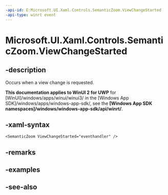 ```yaml
---
-api-id: E:Microsoft.UI.Xaml.Controls.SemanticZoom.ViewChangeStarted
-api-type: winrt event
---
```


<!-- Event syntax
public event Windows.UI.Xaml.Controls.SemanticZoomViewChangedEventHandler ViewChangeStarted
-->

# Microsoft.UI.Xaml.Controls.SemanticZoom.ViewChangeStarted

## -description
Occurs when a view change is requested.

**This documentation applies to WinUI 2 for UWP** for [WinUI]/windows/apps/winui/winui3/ in the [Windows App SDK]/windows/apps/windows-app-sdk/, see the **[Windows App SDK namespaces]/windows/windows-app-sdk/api/winrt/**.

## -xaml-syntax
```xaml
<SemanticZoom ViewChangeStarted="eventhandler" />
```


## -remarks

## -examples

## -see-also
